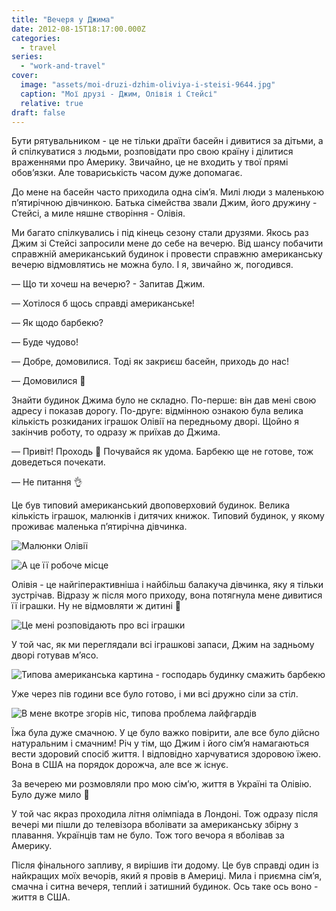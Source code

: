 ```yaml
---
title: "Вечеря у Джима"
date: 2012-08-15T18:17:00.000Z
categories:
  - travel
series:
  - "work-and-travel"
cover:
  image: "assets/moi-druzi-dzhim-oliviya-i-steisi-9644.jpg"
  caption: "Мої друзі - Джим, Олівія і Стейсі"
  relative: true
draft: false
---
```


Бути рятувальником - це не тільки драїти басейн і дивитися за дітьми, а й спілкуватися з людьми, розповідати про свою країну і ділитися враженнями про Америку. Звичайно, це не входить у твої прямі обов’язки. Але товариськість часом дуже допомагає.

До мене на басейн часто приходила одна сім’я. Милі люди з маленькою п’ятирічною дівчинкою. Батька сімейства звали Джим, його дружину - Стейсі, а миле няшне створіння - Олівія.

Ми багато спілкувались і під кінець сезону стали друзями. Якось раз Джим зі Стейсі запросили мене до себе на вечерю. Від шансу побачити справжній американський будинок і провести справжню американську вечерю відмовлятись не можна було. І я, звичайно ж, погодився.

— Що ти хочеш на вечерю? - Запитав Джим.

— Хотілося б щось справді американське!

— Як щодо барбекю?

— Буде чудово!

— Добре, домовилися. Тоді як закриєш басейн, приходь до нас!

— Домовилися 🙂

Знайти будинок Джима було не складно. По-перше: він дав мені свою адресу і показав дорогу. По-друге: відмінною ознакою була велика кількість розкиданих іграшок Олівії на передньому дворі. Щойно я закінчив роботу, то одразу ж приїхав до Джима.

— Привіт! Проходь 🙂 Почувайся як удома. Барбекю ще не готове, тож доведеться почекати.

— Не питання 👌

Це був типовий американський двоповерховий будинок. Велика кількість іграшок, малюнків і дитячих книжок. Типовий будинок, у якому проживає маленька п’ятирічна дівчинка.

![Малюнки Олівії](assets/malyunki-olivii-12e4.jpg "Малюнки Олівії")

![А це її робоче місце](assets/a-tse-ii-roboche-mistse-38c6.jpg "А це її робоче місце")

Олівія - це найгіперактивніша і найбільш балакуча дівчинка, яку я тільки зустрічав. Відразу ж після мого приходу, вона потягнула мене дивитися її іграшки. Ну не відмовляти ж дитині 🙂

![Це мені розповідають про всі іграшки](assets/tse-meni-rozpovidayut-pro-vsi-igrashki-5248.jpg "Це мені розповідають про всі іграшки")

У той час, як ми переглядали всі іграшкові запаси, Джим на задньому дворі готував м’ясо.

![Типова американська картина - господарь будинку смажить барбекю](assets/tipova-amerikanska-kartina-gospodar-budinku-smazhit-barbekyu-047f.jpg "Типова американська картина - господарь будинку смажить барбекю")

Уже через пів години все було готово, і ми всі дружно сіли за стіл.

![В мене вкотре згорів ніс, типова проблема лайфгардів](assets/v-mene-vkotre-zgoriv-nis-tipova-problema-laifgardiv-743c.jpg "В мене вкотре згорів ніс, типова проблема лайфгардів")

Їжа була дуже смачною. У це було важко повірити, але все було дійсно натуральним і смачним! Річ у тім, що Джим і його сім’я намагаються вести здоровий спосіб життя. І відповідно харчуватися здоровою їжею. Вона в США на порядок дорожча, але все ж існує.

За вечерею ми розмовляли про мою сім’ю, життя в Україні та Олівію. Було дуже мило 🙂

У той час якраз проходила літня олімпіада в Лондоні. Тож одразу після вечері ми пішли до телевізора вболівати за американську збірну з плавання. Українців там не було. Тож того вечора я вболівав за Америку.

Після фінального запливу, я вирішив іти додому. Це був справді один із найкращих моїх вечорів, який я провів в Америці. Мила і приємна сім’я, смачна і ситна вечеря, теплий і затишний будинок. Ось таке ось воно - життя в США.
